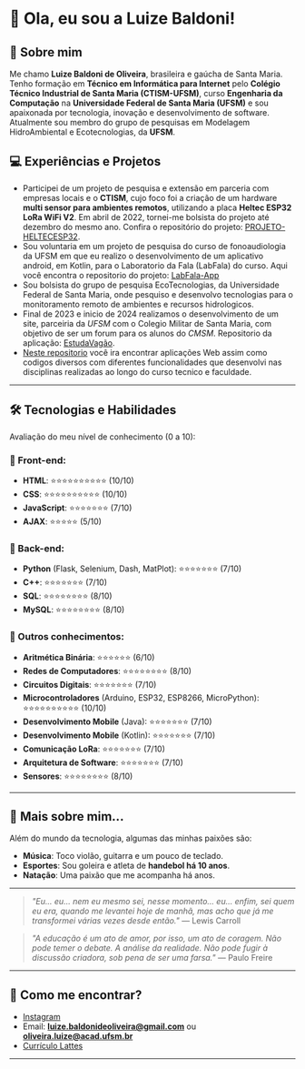 # 👋 Ola, eu sou a Luize Baldoni! 

## 🚀 Sobre mim

Me chamo **Luize Baldoni de Oliveira**, brasileira e gaúcha de Santa Maria. Tenho formação em **Técnico em Informática para Internet** pelo **Colégio Técnico Industrial de Santa Maria (CTISM-UFSM)**, curso **Engenharia da Computação** na **Universidade Federal de Santa Maria (UFSM)** e sou apaixonada por tecnologia, inovação e desenvolvimento de software. Atualmente sou membro do grupo de pesquisas em Modelagem HidroAmbiental e Ecotecnologias, da **UFSM**.

## 💻 Experiências e Projetos

- Participei de um projeto de pesquisa e extensão em parceria com empresas locais e o **CTISM**, cujo foco foi a criação de um hardware **multi sensor para ambientes remotos**, utilizando a placa **Heltec ESP32 LoRa WiFi V2**. Em abril de 2022, tornei-me bolsista do projeto até dezembro do mesmo ano. Confira o repositório do projeto: [PROJETO-HELTECESP32](https://github.com/luizebaldoni/PROJETO-HELTECESP32).
- Sou voluntaria em um projeto de pesquisa do curso de fonoaudiologia da UFSM em que eu realizo o desenvolvimento de um aplicativo android, em Kotlin, para o Laboratorio da Fala (LabFala) do curso. Aqui você encontra o repositorio do projeto: [LabFala-App](https://github.com/luizebaldoni/LabFala-App)
- Sou bolsista do grupo de pesquisa EcoTecnologias, da Universidade Federal de Santa Maria, onde pesquiso e desenvolvo tecnologias para o monitoramento remoto de ambientes e recursos hidrologicos.
- Final de 2023 e inicio de 2024 realizamos o desenvolvimento de um site, parceiria da *UFSM* com o Colegio Militar de Santa Maria, com objetivo de ser um forum para os alunos do *CMSM*. Repositorio da aplicação: [EstudaVagão](https://github.com/luizebaldoni/EstudaVagao).
- [Neste repositorio](https://github.com/luizebaldoni/Projetos) você ira encontrar aplicações Web assim como codigos diversos com diferentes funcionalidades que desenvolvi nas disciplinas realizadas ao longo do curso tecnico e faculdade.

---

## 🛠️ Tecnologias e Habilidades

Avaliação do meu nível de conhecimento (0 a 10):

### 🔹 Front-end:

- **HTML**: ⭐⭐⭐⭐⭐⭐⭐⭐⭐⭐ (10/10)
- **CSS**: ⭐⭐⭐⭐⭐⭐⭐⭐⭐⭐ (10/10)
- **JavaScript**: ⭐⭐⭐⭐⭐⭐⭐ (7/10)
- **AJAX**: ⭐⭐⭐⭐⭐ (5/10)

### 🔹 Back-end:

- **Python** (Flask, Selenium, Dash, MatPlot): ⭐⭐⭐⭐⭐⭐⭐ (7/10)
- **C++**: ⭐⭐⭐⭐⭐⭐⭐ (7/10)
- **SQL**: ⭐⭐⭐⭐⭐⭐⭐⭐ (8/10)
- **MySQL**: ⭐⭐⭐⭐⭐⭐⭐⭐ (8/10)

### 🔹 Outros conhecimentos:

- **Aritmética Binária**: ⭐⭐⭐⭐⭐⭐ (6/10)
- **Redes de Computadores**: ⭐⭐⭐⭐⭐⭐⭐⭐ (8/10)
- **Circuitos Digitais**: ⭐⭐⭐⭐⭐⭐⭐ (7/10)
- **Microcontroladores** (Arduino, ESP32, ESP8266, MicroPython): ⭐⭐⭐⭐⭐⭐⭐⭐⭐⭐ (10/10)
- **Desenvolvimento Mobile** (Java): ⭐⭐⭐⭐⭐⭐⭐ (7/10)
- **Desenvolvimento Mobile** (Kotlin): ⭐⭐⭐⭐⭐⭐⭐ (7/10)
- **Comunicação LoRa**: ⭐⭐⭐⭐⭐⭐⭐ (7/10)
- **Arquitetura de Software**: ⭐⭐⭐⭐⭐⭐⭐ (7/10)
- **Sensores**: ⭐⭐⭐⭐⭐⭐⭐⭐ (8/10)

---

## 🎵 Mais sobre mim...

Além do mundo da tecnologia, algumas das minhas paixões são:
- **Música**: Toco violão, guitarra e um pouco de teclado.
- **Esportes**: Sou goleira e atleta de **handebol há 10 anos**.
- **Natação**: Uma paixão que me acompanha há anos.

---

> *"Eu... eu... nem eu mesmo sei, nesse momento... eu... enfim, sei quem eu era, quando me levantei hoje de manhã, mas acho que já me transformei várias vezes desde então."*
> — Lewis Carroll

> *"A educação é um ato de amor, por isso, um ato de coragem. Não pode temer o debate. A análise da realidade. Não pode fugir à discussão criadora, sob pena de ser uma farsa."*
> — Paulo Freire

---

## 📢 Como me encontrar?

- [Instagram](https://www.instagram.com/lu_baldoni/)
- Email: **luize.baldonideoliveira@gmail.com** ou **oliveira.luize@acad.ufsm.br**
- [Currículo Lattes](http://lattes.cnpq.br/2443856747529848)

---

